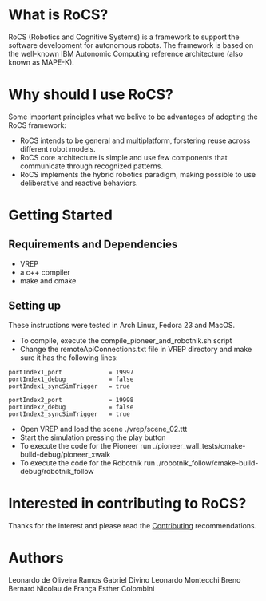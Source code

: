 # What is RoCS?
RoCS (Robotics and Cognitive Systems) is a framework to support the software development for autonomous robots. The framework is based on the well-known IBM Autonomic Computing reference architecture (also known as MAPE-K). 

# Why should I use RoCS?

Some important principles what we belive to be advantages of adopting the RoCS framework:
* RoCS intends to be general and multiplatform, forstering reuse across different robot models. 
* RoCS core architecture is simple and use few components that communicate through recognized patterns. 
* RoCS implements the hybrid robotics paradigm, making possible to use deliberative and reactive behaviors.

# Getting Started

## Requirements and Dependencies
- VREP
- a c++ compiler
- make and cmake

## Setting up
These instructions were tested in Arch Linux, Fedora 23 and MacOS.
- To compile, execute the compile_pioneer_and_robotnik.sh script
- Change the remoteApiConnections.txt file in VREP directory and make sure it has the following lines:

```
portIndex1_port             = 19997
portIndex1_debug            = false
portIndex1_syncSimTrigger   = true

portIndex2_port             = 19998
portIndex2_debug            = false
portIndex2_syncSimTrigger   = true
```

- Open VREP and load the scene ./vrep/scene_02.ttt
- Start the simulation pressing the play button
- To execute the code for the Pioneer run ./pioneer_wall_tests/cmake-build-debug/pioneer_xwalk
- To execute the code for the Robotnik run ./robotnik_follow/cmake-build-debug/robotnik_follow



# Interested in contributing to RoCS?
Thanks for the interest and please read the [Contributing](https://github.com/larocs/RoCS/blob/master/CONTRIBUTING.md) recommendations.

# Authors
Leonardo de Oliveira Ramos
Gabriel Divino
Leonardo Montecchi
Breno Bernard Nicolau de França
Esther Colombini

